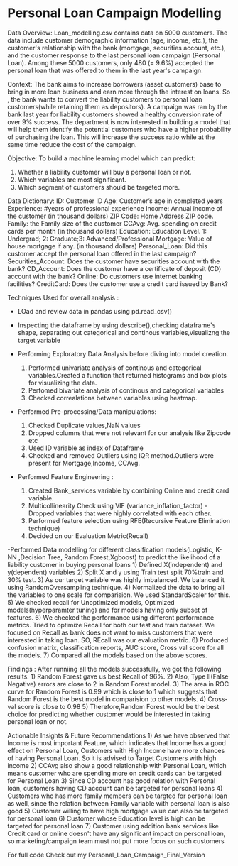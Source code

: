 # Personal Loan Campaign Modelling 

Data Overview:
Loan_modelling.csv contains data on 5000 customers. The data include customer demographic information (age, income, etc.), the customer's relationship with the bank (mortgage, securities account, etc.), and the customer response to the last personal loan campaign (Personal Loan).
Among these 5000 customers, only 480 (= 9.6%) accepted the personal loan that was offered to them in the last year's campaign.

Context:
The bank aims to increase borrowers (asset customers) base to bring in more loan business and earn more through the interest on loans. So , the bank wants to convert the liability customers to personal loan customers(while retaining them as depositors). A campaign was ran by the  bank  last year for liability customers showed a healthy conversion rate of over 9% success. The department is now interested in building a model that will help them identify the potential customers who have a higher probability of purchasing the loan. This will increase the success ratio while at the same time reduce the cost of the campaign.


Objective:
To build a machine learning model which can predict:

1) Whether a liability customer will buy a personal loan or not.
2) Which variables are most significant.
3) Which segment of customers should be targeted more.


Data Dictionary:
ID: Customer ID
Age: Customer’s age in completed years
Experience: #years of professional experience
Income: Annual income of the customer (in thousand dollars)
ZIP Code: Home Address ZIP code.
Family: the Family size of the customer
CCAvg: Avg. spending on credit cards per month (in thousand dollars)
Education: Education Level. 1: Undergrad; 2: Graduate;3: Advanced/Professional
Mortgage: Value of house mortgage if any. (in thousand dollars)
Personal_Loan: Did this customer accept the personal loan offered in the last campaign?
Securities_Account: Does the customer have securities account with the bank?
CD_Account: Does the customer have a certificate of deposit (CD) account with the bank?
Online: Do customers use internet banking facilities?
CreditCard: Does the customer use a credit card issued by Bank?


Techniques Used for overall analysis :
- LOad and review data in pandas  using pd.read_csv()
- Inspecting the dataframe by using describe(),checking dataframe's shape, separating out categorical and  continous variables,visualizng the target variable
- Performing Exploratory Data Analysis before diving into model creation.
     1) Performed univariate analysis of continous  and categorical variables.Created a function that returned histograms and box plots for visualizing the data.
     2) Perfomed bivariate analysis of continous and categorical variables
     3) Checked correalations between variables using heatmap.
     
- Performed Pre-processing/Data manipulations:
     1) Checked Duplicate values,NaN values
     2) Dropped columns that were not relevant for our analysis like Zipcode etc
     3) Used ID variable as index of Dataframe
     4) Checked and removed Outliers using IQR method.Outliers were  present for Mortgage,Income, CCAvg.
    
- Performed Feature Engineering :
    1) Created Bank_services variable by combining Online and credit card variable.
    2) Multicollinearity Check using VIF (variance_inflation_factor)
               - Dropped variables that were highly correlated with each other.
    3) Performed feature selection using RFE(Recursive Feature Elimination technique)
    4) Decided on our Evaluation Metric(Recall)
    
-Performed Data modelling for different classification models(Logistic, K-NN ,Decision Tree, Random Forest,Xgboost) to predict the likelihood of a liability customer in buying personal loans
    1) Defined X(independent) and y(dependent) variables
    2) Split X and y using Train test split 70%train and 30% test.
    3) As our target variable was highly imbalanced. We balanced it using RandomOversampling technique.
    4) Normalized the data to bring all the variables to one scale for comparision. We used StandardScaler for this. 
    5) We checked  recall for  Unoptimized models, Optimized models(hyperparamter tuning) and  for models having only subset of features.
    6) We checked the performance using different performance metrics. Tried to optimize Recall for both our test and train dataset. We focused on Recall as bank does not want to miss customers that were interested in taking loan. SO, REcall was our evaluation metric. 
    6) Produced confusion matrix, classification reports, AUC score, Cross val score for all the models. 
    7) Compared all the models based on the above scores.
    
Findings :
After runniing all the models successfully, we got the following results:
      1) Random Forest gave us best Recall of 96%.
      2) Also, Type II(False Negative) errors are close to 2 in Random Forest model.
      3) The area in ROC curve for Random Forest is 0.99 which is close to 1 which suggests that Random Forest is the best model in comparision to other models.
      4) Cross-val score is close to 0.98
      5) Therefore,Random Forest would be the best choice for predicting whether customer would be interested in taking personal loan or not.
      
      
Actionable Insights & Future Recommendations
     1) As we have observed that Income is most important Feature, which indicates that Income has a good effect on Personal Loan, Customers with High Income have more chances of having Personal Loan. So it is advised to Target Customers with high income
     2) CCAvg also show a good relationship with Personal Loan, which means customer who are spending more on credit cards can be targeted for Personal Loan
     3) Since CD account has good relation with Personal loan, customers having CD account can be targeted for personal loans
     4) Customers who has more family members can be targted for personal loan as well, since the relation between Family variable with   personal loan is also good
     5) Customer willing to have high mortgage value can also be targeted for personal loan
     6) Customer whose Education level is high can be targeted for personal loan
     7) Customer using addition bank services like Credit card or online doesn't have any significant impact on personal loan, so   marketing/campaign team must not put more focus on such customers
     
     
For full code Check out my Personal_Loan_Campaign_Final_Version 